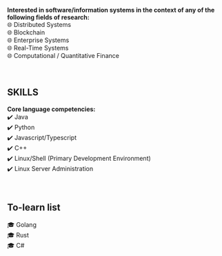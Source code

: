 <!-- ![alt text](https://github.com/brytemorio/brytemorio/blob/main/BinaryKid.jpg?raw=true) -->

 <!-- <a href="https://app.daily.dev/brytemorio"><img src="https://api.daily.dev/devcards/efa13de162ae43418d1c68d82abaca96.png?r=hg5" width="350" height="400" alt="Bryte Morio's Dev Card"/></a> -->  


**Interested in software/information systems in the context of any of the following fields of research:** <br />
:globe_with_meridians: Distributed Systems <br />
:globe_with_meridians: Blockchain <br />
:globe_with_meridians: Enterprise Systems <br />
:globe_with_meridians: Real-Time Systems <br />
:globe_with_meridians: Computational / Quantitative Finance <br />
<br />
<br />

## SKILLS
**Core language competencies:**  <br />
 :heavy_check_mark: Java <br />
 :heavy_check_mark: Python <br />
 :heavy_check_mark: Javascript/Typescript <br />
 :heavy_check_mark: C++ <br />
 :heavy_check_mark: Linux/Shell (Primary Development Environment) <br />
 :heavy_check_mark: Linux Server Administration <br />
<br />
<br />



## To-learn list
:mortar_board: Golang
<br /> :mortar_board: Rust
<br /> :mortar_board: C#

 


